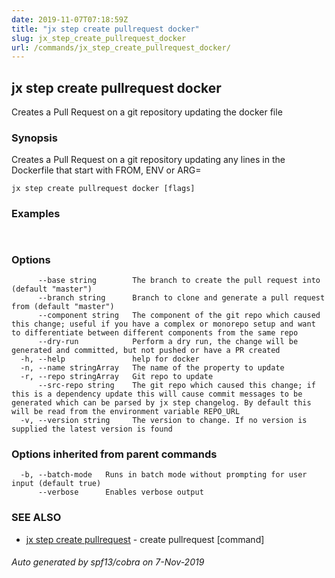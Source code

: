 ```yaml
---
date: 2019-11-07T07:18:59Z
title: "jx step create pullrequest docker"
slug: jx_step_create_pullrequest_docker
url: /commands/jx_step_create_pullrequest_docker/
---
```

## jx step create pullrequest docker

Creates a Pull Request on a git repository updating the docker file

### Synopsis

Creates a Pull Request on a git repository updating any lines in the Dockerfile that start with FROM, ENV or ARG=

```
jx step create pullrequest docker [flags]
```

### Examples

```
  
```

### Options

```
      --base string        The branch to create the pull request into (default "master")
      --branch string      Branch to clone and generate a pull request from (default "master")
      --component string   The component of the git repo which caused this change; useful if you have a complex or monorepo setup and want to differentiate between different components from the same repo
      --dry-run            Perform a dry run, the change will be generated and committed, but not pushed or have a PR created
  -h, --help               help for docker
  -n, --name stringArray   The name of the property to update
  -r, --repo stringArray   Git repo to update
      --src-repo string    The git repo which caused this change; if this is a dependency update this will cause commit messages to be generated which can be parsed by jx step changelog. By default this will be read from the environment variable REPO_URL
  -v, --version string     The version to change. If no version is supplied the latest version is found
```

### Options inherited from parent commands

```
  -b, --batch-mode   Runs in batch mode without prompting for user input (default true)
      --verbose      Enables verbose output
```

### SEE ALSO

* [jx step create pullrequest](/commands/jx_step_create_pullrequest/)	 - create pullrequest [command]

###### Auto generated by spf13/cobra on 7-Nov-2019
